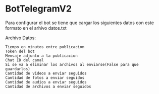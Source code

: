 # BotTelegramV2

Para configurar el bot se tiene que cargar los siguientes datos con este formato en el arhivo datos.txt

Archivo Datos:

    Tiempo en minutos entre publicacion
    Token del bot 
    Mensaje adjunto a la publicacion
    Chat ID del canal
    Si se va a eliminar los archivos al enviarse(False para que guardarlos)
    Cantidad de videos a enviar seguidos
    Cantidad de fotos a enviar seguidos
    Cantidad de audios a enviar seguidos
    Cantidad de archivos a enviar seguidos
    
